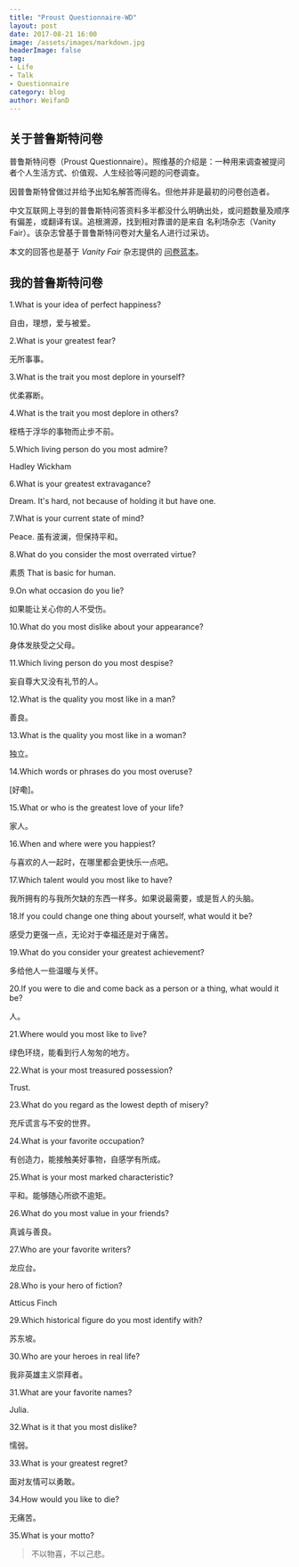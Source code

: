 ```yaml
---
title: "Proust Questionnaire-WD"
layout: post
date: 2017-08-21 16:00
image: /assets/images/markdown.jpg
headerImage: false
tag:
- Life
- Talk
- Questionnaire
category: blog
author: WeifanD
---
```


## 关于普鲁斯特问卷

普鲁斯特问卷（Proust Questionnaire）。照维基的介绍是：一种用来调查被提问者个人生活方式、价值观、人生经验等问题的问卷调查。

因普鲁斯特曾做过并给予出知名解答而得名。但他并非是最初的问卷创造者。

中文互联网上寻到的普鲁斯特问答资料多半都没什么明确出处，或问题数量及顺序有偏差，或翻译有误。追根溯源，找到相对靠谱的是来自 名利场杂志（Vanity Fair）。该杂志曾基于普鲁斯特问卷对大量名人进行过采访。

本文的回答也是基于 *Vanity Fair* 杂志提供的 [问卷蓝本](http://www.vanityfair.com/magazine/2000/01/proust-questionnaire)。



## 我的普鲁斯特问卷

1.What is your idea of perfect happiness?

自由，理想，爱与被爱。

2.What is your greatest fear?

无所事事。

3.What is the trait you most deplore in yourself?

优柔寡断。

4.What is the trait you most deplore in others?

桎梏于浮华的事物而止步不前。

5.Which living person do you most admire?

Hadley Wickham  

6.What is your greatest extravagance?

Dream. It's hard, not because of holding it but have one.

7.What is your current state of mind?

Peace. 虽有波澜，但保持平和。

8.What do you consider the most overrated virtue?

素质 That is basic for human.

9.On what occasion do you lie?

如果能让关心你的人不受伤。

10.What do you most dislike about your appearance?

身体发肤受之父母。

11.Which living person do you most despise?

妄自尊大又没有礼节的人。

12.What is the quality you most like in a man?

善良。

13.What is the quality you most like in a woman?

独立。

14.Which words or phrases do you most overuse?

[好嘞]。

15.What or who is the greatest love of your life?

家人。

16.When and where were you happiest?

与喜欢的人一起时，在哪里都会更快乐一点吧。

17.Which talent would you most like to have?

我所拥有的与我所欠缺的东西一样多。如果说最需要，或是哲人的头脑。

18.If you could change one thing about yourself, what would it be?

感受力更强一点，无论对于幸福还是对于痛苦。

19.What do you consider your greatest achievement?

多给他人一些温暖与关怀。

20.If you were to die and come back as a person or a thing, what would it be?

人。

21.Where would you most like to live?

绿色环绕，能看到行人匆匆的地方。

22.What is your most treasured possession?

Trust.

23.What do you regard as the lowest depth of misery?

充斥谎言与不安的世界。

24.What is your favorite occupation?

有创造力，能接触美好事物，自感学有所成。

25.What is your most marked characteristic?

平和。能够随心所欲不逾矩。

26.What do you most value in your friends?

真诚与善良。

27.Who are your favorite writers?

龙应台。

28.Who is your hero of fiction?

Atticus Finch

29.Which historical figure do you most identify with?

苏东坡。

30.Who are your heroes in real life?

我非英雄主义崇拜者。

31.What are your favorite names?

Julia.

32.What is it that you most dislike?

懦弱。

33.What is your greatest regret?

面对友情可以勇敢。

34.How would you like to die?

无痛苦。

35.What is your motto?

> 不以物喜，不以己悲。

